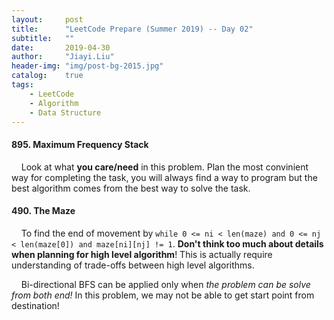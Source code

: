 ```yaml
---
layout:     post
title:      "LeetCode Prepare (Summer 2019) -- Day 02"
subtitle:   ""
date:       2019-04-30
author:     "Jiayi.Liu"
header-img: "img/post-bg-2015.jpg"
catalog: 	true
tags:
    - LeetCode
    - Algorithm
    - Data Structure
---
```


#### 895. Maximum Frequency Stack

&nbsp;&nbsp;&nbsp;&nbsp;Look at what **you care/need** in this problem. Plan the most convinient way for completing the task, you will always find a way to program but the best algorithm comes from the best way to solve the task.

#### 490. The Maze

&nbsp;&nbsp;&nbsp;&nbsp;To find the end of movement by `while 0 <= ni < len(maze) and 0 <= nj < len(maze[0]) and maze[ni][nj] != 1`. **Don't think too much about details when planning for high level algorithm**! This is actually require understanding of trade-offs between high level algorithms.

&nbsp;&nbsp;&nbsp;&nbsp;Bi-directional BFS can be applied only when *the problem can be solve from both end!* In this problem, we may not be able to get start point from destination!